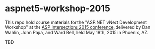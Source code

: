 # aspnet5-workshop-2015

This repo hold course materials for the "ASP.NET vNext Development Workshop" at the [ASP Intersections 2015 conference](https://devintersection.com/Visual-Studio-ASP-Azure-Conference/Workshops), delivered by Dan Wahlin, John Papa, and Ward Bell, held May 18th, 2015 in Phoenix, AZ.

TBD
